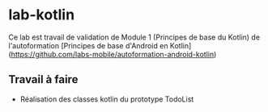 # lab-kotlin

Ce lab est travail de validation de Module 1 (Principes de base du Kotlin) de l'autoformation 
[Principes de base d'Android en Kotlin] (https://github.com/labs-mobile/autoformation-android-kotlin)  

## Travail à faire 

- Réalisation des classes kotlin du prototype TodoList